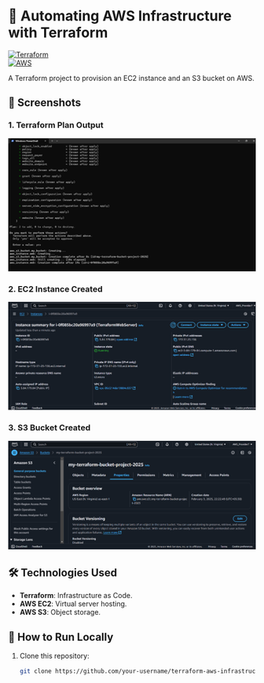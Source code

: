 # 🚀 Automating AWS Infrastructure with Terraform  

[![Terraform](https://img.shields.io/badge/Terraform-7B42BC?style=for-the-badge&logo=terraform&logoColor=white)](https://www.terraform.io)  
[![AWS](https://img.shields.io/badge/AWS-FF9900?style=for-the-badge&logo=amazonaws&logoColor=white)](https://aws.amazon.com)  

A Terraform project to provision an EC2 instance and an S3 bucket on AWS.  

## 📸 Screenshots  
### 1. Terraform Plan Output  
![The 'terraform apply' output](assets/Terraform_Apply.png)  

### 2. EC2 Instance Created  
![EC2 Instance](assets/EC2_Instance.png)  

### 3. S3 Bucket Created  
![S3 Bucket](assets/S3_Bucket.png)  

## 🛠️ Technologies Used  
- **Terraform**: Infrastructure as Code.  
- **AWS EC2**: Virtual server hosting.  
- **AWS S3**: Object storage.  

## 🔧 How to Run Locally  
1. Clone this repository:  
   ```bash  
   git clone https://github.com/your-username/terraform-aws-infrastructure.git  

